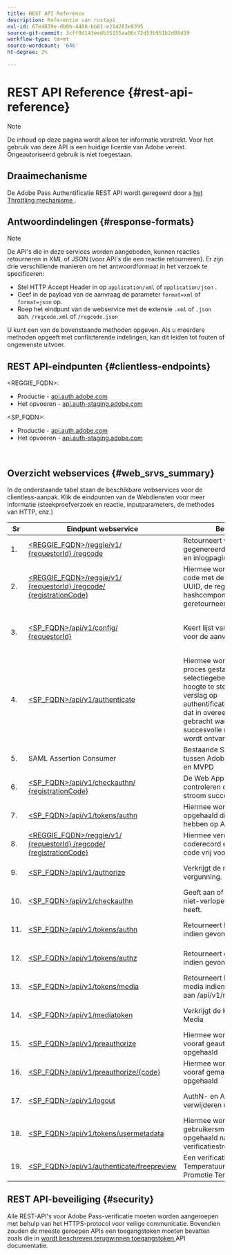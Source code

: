 ```yaml
---
title: REST API Reference
description: Referentie van rustapi
exl-id: 67e4639e-db0b-4400-bb81-e214263e8395
source-git-commit: 3cff9d143eedb35155aa06c72d53b951b2d08d39
workflow-type: tm+mt
source-wordcount: '646'
ht-degree: 2%

---
```


# REST API Reference {#rest-api-reference}

>[!NOTE]
>
>De inhoud op deze pagina wordt alleen ter informatie verstrekt. Voor het gebruik van deze API is een huidige licentie van Adobe vereist. Ongeautoriseerd gebruik is niet toegestaan.

## Draaimechanisme

De Adobe Pass Authentificatie REST API wordt geregeerd door a [ het Throttling mechanisme ](/help/authentication/throttling-mechanism.md).

## Antwoordindelingen {#response-formats}


>[!NOTE]
>
> De API&#39;s die in deze services worden aangeboden, kunnen reacties retourneren in XML of JSON (voor API&#39;s die een reactie retourneren). Er zijn drie verschillende manieren om het antwoordformaat in het verzoek te specificeren:
>
>* Stel HTTP Accept Header in op `application/xml` of `application/json` .
>* Geef in de payload van de aanvraag de parameter `format=xml` of `format=json` op.
>* Roep het eindpunt van de webservice met de extensie `.xml` of `.json` aan. `/regcode.xml` of `/regcode.json`
>
>U kunt een van de bovenstaande methoden opgeven. Als u meerdere methoden opgeeft met conflicterende indelingen, kan dit leiden tot fouten of ongewenste uitvoer.

## REST API-eindpunten {#clientless-endpoints}

&lt;REGGIE_FQDN>:

* Productie - [ api.auth.adobe.com ](http://api.auth.adobe.com/)
* Het opvoeren - [ api.auth-staging.adobe.com ](http://api.auth-staging.adobe.com/)

&lt;SP_FQDN>:

* Productie - [ api.auth.adobe.com ](http://api.auth.adobe.com/)
* Het opvoeren - [ api.auth-staging.adobe.com ](http://api.auth-staging.adobe.com/)

</br>


## Overzicht webservices {#web_srvs_summary}

In de onderstaande tabel staan de beschikbare webservices voor de clientless-aanpak. Klik de eindpunten van de Webdiensten voor meer informatie (steekproefverzoek en reactie, inputparameters, de methodes van HTTP, enz.)


| Sr | Eindpunt webservice | Beschrijving | <!--[Diag.  </br>Ref](http://tve.helpdocsonline.com/api-reference-v2-test#illustration)-->. | Gehost op | Geroepen door |
| --- | --- | --- | --- | --- | --- |
| 1. | [&lt;REGGIE_FQDN>/reggie/v1/ </br> {requestorId} /regcode ](/help/authentication/registration-code-request.md) | Retourneert willekeurig gegenereerde registratiecode en inlogpagina-URI | 2 | Adobe </br> Reg de Dienst van de Code | Slim apparaat |
| 2. | [&lt;REGGIE_FQDN>/reggie/v1/ </br> {requestorId} /regcode/ </br> {registrationCode} ](/help/authentication/return-registration-record.md) | Hiermee wordt de registratie-code met de registratiecode UUID, de registratiecode en de hashcomponent-id geretourneerd | 8 | Adobe </br> Reg de Dienst van de Code | Adobe Pass-verificatie |
| 3. | [&lt;SP_FQDN>/api/v1/config/ </br> {requestorId} ](/help/authentication/provide-mvpd-list.md) | Keert lijst van gevormde MVPDs voor de aanvrager terug | 5 | Adobe </br> de authentificatie </br> Dienst van Adobe Pass </br> | Aanmeldings </br> Web </br> App |
| 4. | [&lt;SP_FQDN>/api/v1/authenticate](/help/authentication/initiate-authentication.md) | Hiermee wordt het AuthN-proces gestart door de MVPD-selectiegebeurtenis op de hoogte te stellen. Creeert een verslag op authentificatiegegevensbestand, dat in overeenstemming wordt gebracht wanneer een succesvolle reactie van MVPD wordt ontvangen (Stap 13) | 7 | Adobe </br> de authentificatie </br> Dienst van Adobe Pass </br> | Aanmeldings </br> Web </br> App |
| 5. | SAML Assertion Consumer | Bestaande SAML-workflow tussen Adobe Pass-verificatie en MVPD | 13 | Adobe Pass </br> authentificatie </br> de Dienst | Adobe Pass-verificatie |
| 6. | [&lt;SP_FQDN>/api/v1/checkauthn/ </br> {registrationCode} ](/help/authentication/check-authentication-flow-by-second-screen-web-app.md) | De Web App van de Login kan controleren of de poging login stroom succesvol was |     | Adobe Pass </br> -verificatie   </br> Service | Aanmelden   </br> Web   </br> App |
| 7. | [&lt;SP_FQDN>/api/v1/tokens/authn](/help/authentication/retrieve-authentication-token.md) | Hiermee worden metagegevens opgehaald die betrekking hebben op AuthN-token | 15 | Adobe Pass </br> authentificatie </br> de Dienst | Slim apparaat |
| 8. | [&lt;REGGIE_FQDN>/reggie/v1/ </br> {requestorId} /regcode/ </br> {registrationCode} ](/help/authentication/delete-registration-record.md) | Hiermee verwijdert u de reg-coderecord en geeft u de reg-code vrij voor hergebruik | 16 | Adobe </br> Reg de Dienst van de Code | Adobe Pass-verificatie |
| 9. | [&lt;SP_FQDN>/api/v1/authorize ](/help/authentication/initiate-authorization.md) | Verkrijgt de reactie van de vergunning. | 17 | Adobe Pass </br> authentificatie </br> de Dienst | Slim apparaat |
| 10. | [&lt;SP_FQDN>/api/v1/checkauthn ](/help/authentication/check-authentication-token.md) | Geeft aan of het apparaat een niet-verlopen AuthN-token heeft. |     | Adobe Pass </br> authentificatie </br> de Dienst | Slim apparaat |
| 11. | [&lt;SP_FQDN>/api/v1/tokens/authn](/help/authentication/retrieve-authentication-token.md) | Retourneert het token AuthN indien gevonden. |     | Adobe Pass </br> authentificatie </br> de Dienst | Slim apparaat |
| 12. | [&lt;SP_FQDN>/api/v1/tokens/authz](/help/authentication/retrieve-authorization-token.md) | Retourneert de token AuthZ indien gevonden. |     | Adobe Pass </br> authentificatie </br> de Dienst | Slim apparaat |
| 13. | [&lt;SP_FQDN>/api/v1/tokens/media](/help/authentication/obtain-short-media-token.md) | Retourneert het token voor korte media indien gevonden - gelijk aan /api/v1/mediatoken |     | Adobe Pass </br> authentificatie </br> de Dienst | Slim apparaat |
| 14. | [&lt;SP_FQDN>/api/v1/mediatoken ](/help/authentication/obtain-short-media-token.md) | Verkrijgt de Korte Token van Media |     | Adobe Pass </br> authentificatie </br> de Dienst | Slim apparaat |
| 15. | [&lt;SP_FQDN>/api/v1/preauthorize ](/help/authentication/retrieve-list-of-preauthorized-resources.md) | Hiermee wordt de lijst met vooraf geautoriseerde bronnen opgehaald |     | Adobe Pass </br> authentificatie </br> de Dienst | Slim apparaat |
| 16. | [ &lt;SP_FQDN>/api/v1/preauthorize/{code} ](/help/authentication/retrieve-list-of-preauthorized-resources-by-second-screen-web-app.md) | Hiermee wordt de lijst met vooraf gemachtigde bronnen opgehaald |     | Adobe Pass </br> authentificatie </br> de Dienst | Aanmeldingswebtoepassing |
| 17. | [ &lt;SP_FQDN>/api/v1/logout ](/help/authentication/initiate-logout.md) | AuthN- en AuthZ-tokens verwijderen uit opslag |     | Adobe Pass </br> -verificatie   </br> Service | Slim apparaat |
| 18. | [&lt;SP_FQDN>/api/v1/tokens/usermetadata ](/help/authentication/user-metadata.md) | Hiermee worden gebruikersmetagegevens opgehaald nadat de verificatiestroom is voltooid | NVT | NVT | Slim apparaat |
| 19. | [&lt;SP_FQDN>/api/v1/authenticate/freepreview](/help/authentication/free-preview-for-temp-pass-and-promotional-temp-pass.md) | Een verificatietoken maken voor Temperatuur-controle of Promotie Temperatuur-controle | NVT | Adobe Pass </br> authentificatie </br> de Dienst | Slim apparaat |


## REST API-beveiliging {#security}

Alle REST-API&#39;s voor Adobe Pass-verificatie moeten worden aangeroepen met behulp van het HTTPS-protocol voor veilige communicatie. Bovendien zouden de meeste geroepen APIs een toegangstoken moeten bevatten zoals die in [ wordt beschreven terugwinnen toegangstoken ](./dcr-api/apis/dynamic-client-registration-apis-retrieve-access-token.md) API documentatie.
